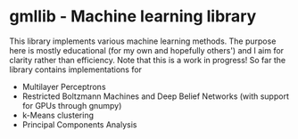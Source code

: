 # gmllib - Machine learning library
This library implements various machine learning methods. The purpose here is mostly educational (for my own and hopefully others') 
and I aim for clarity rather than efficiency. Note that this is a work in progress!
So far the library contains implementations for
- Multilayer Perceptrons
- Restricted Boltzmann Machines and Deep Belief Networks (with support for GPUs through gnumpy)
- k-Means clustering
- Principal Components Analysis